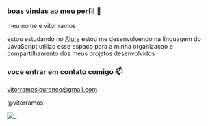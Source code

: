 ### boas vindas ao meu perfil 💙

meu nome e vitor ramos 

estou estudando no [Alura](https://www.alura.com.br)
estou me desenvolvendo na linguagem do JavaScript
utilizo esse espaço para a minha organizaçao e compartilhamento dos meus projetos desenvolvidos 

### voce entrar em contato comigo 📫 

vitorramoslourenco@gmail.com

@vitorramos

![_](https://media.tenor.com/F2q8AHyHa4oAAAAM/goku-songoku.gif)
